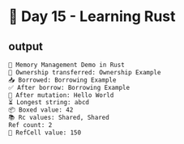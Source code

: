 # 🚀 Day 15 - Learning Rust

## output

```bash
🧠 Memory Management Demo in Rust
🔑 Ownership transferred: Ownership Example
📥 Borrowed: Borrowing Example
✅ After borrow: Borrowing Example
🔧 After mutation: Hello World
⏳ Longest string: abcd
📦 Boxed value: 42
📚 Rc values: Shared, Shared
Ref count: 2
🧪 RefCell value: 150
```

